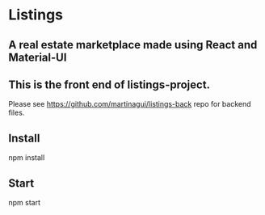 # Listings 
## A real estate marketplace made using React and Material-UI

## This is the front end of listings-project.
Please see https://github.com/martinagui/listings-back repo for backend files.



## Install
npm install

## Start
npm start
